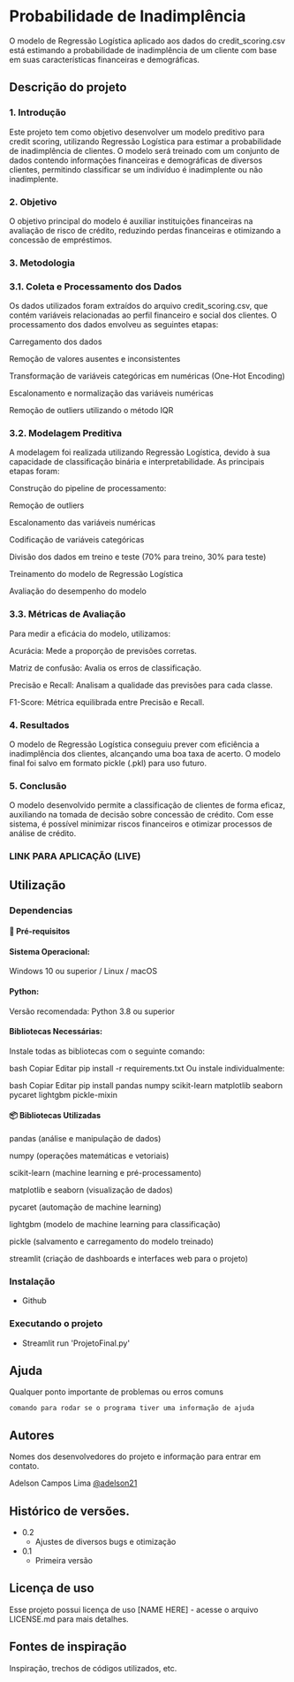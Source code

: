 # Probabilidade de Inadimplência

O modelo de Regressão Logística aplicado aos dados do credit_scoring.csv está estimando a probabilidade de inadimplência de um cliente com base em suas características financeiras e demográficas.

## Descrição do projeto

### 1. Introdução

Este projeto tem como objetivo desenvolver um modelo preditivo para credit scoring, utilizando Regressão Logística para estimar a probabilidade de inadimplência de clientes. O modelo será treinado com um conjunto de dados contendo informações financeiras e demográficas de diversos clientes, permitindo classificar se um indivíduo é inadimplente ou não inadimplente.

### 2. Objetivo

O objetivo principal do modelo é auxiliar instituições financeiras na avaliação de risco de crédito, reduzindo perdas financeiras e otimizando a concessão de empréstimos.

### 3. Metodologia

### 3.1. Coleta e Processamento dos Dados

Os dados utilizados foram extraídos do arquivo credit_scoring.csv, que contém variáveis relacionadas ao perfil financeiro e social dos clientes. O processamento dos dados envolveu as seguintes etapas:

Carregamento dos dados

Remoção de valores ausentes e inconsistentes

Transformação de variáveis categóricas em numéricas (One-Hot Encoding)

Escalonamento e normalização das variáveis numéricas

Remoção de outliers utilizando o método IQR

### 3.2. Modelagem Preditiva

A modelagem foi realizada utilizando Regressão Logística, devido à sua capacidade de classificação binária e interpretabilidade. As principais etapas foram:

Construção do pipeline de processamento:

Remoção de outliers

Escalonamento das variáveis numéricas

Codificação de variáveis categóricas

Divisão dos dados em treino e teste (70% para treino, 30% para teste)

Treinamento do modelo de Regressão Logística

Avaliação do desempenho do modelo

### 3.3. Métricas de Avaliação

Para medir a eficácia do modelo, utilizamos:

Acurácia: Mede a proporção de previsões corretas.

Matriz de confusão: Avalia os erros de classificação.

Precisão e Recall: Analisam a qualidade das previsões para cada classe.

F1-Score: Métrica equilibrada entre Precisão e Recall.

### 4. Resultados

O modelo de Regressão Logística conseguiu prever com eficiência a inadimplência dos clientes, alcançando uma boa taxa de acerto. O modelo final foi salvo em formato pickle (.pkl) para uso futuro.

### 5. Conclusão

O modelo desenvolvido permite a classificação de clientes de forma eficaz, auxiliando na tomada de decisão sobre concessão de crédito. Com esse sistema, é possível minimizar riscos financeiros e otimizar processos de análise de crédito.

### LINK PARA APLICAÇÃO (LIVE)


## Utilização

### Dependencias

#### 📌 Pré-requisitos
#### Sistema Operacional:

Windows 10 ou superior / Linux / macOS

#### Python:

Versão recomendada: Python 3.8 ou superior

#### Bibliotecas Necessárias:

Instale todas as bibliotecas com o seguinte comando:

bash
Copiar
Editar
pip install -r requirements.txt
Ou instale individualmente:

bash
Copiar
Editar
pip install pandas numpy scikit-learn matplotlib seaborn pycaret lightgbm pickle-mixin
#### 📦 Bibliotecas Utilizadas
pandas (análise e manipulação de dados)

numpy (operações matemáticas e vetoriais)

scikit-learn (machine learning e pré-processamento)

matplotlib e seaborn (visualização de dados)

pycaret (automação de machine learning)

lightgbm (modelo de machine learning para classificação)

pickle (salvamento e carregamento do modelo treinado)

streamlit (criação de dashboards e interfaces web para o projeto)

### Instalação

* Github

### Executando o projeto

* Streamlit run 'ProjetoFinal.py'

## Ajuda

Qualquer ponto importante de problemas ou erros comuns
```
comando para rodar se o programa tiver uma informação de ajuda
```

## Autores

Nomes dos desenvolvedores do projeto e informação para entrar em contato.

Adelson Campos Lima
[@adelson21](https://www.linkedin.com/in/adelson21/)

## Histórico de versões.

* 0.2
	* Ajustes de diversos bugs e otimização
* 0.1
    * Primeira versão

## Licença de uso

Esse projeto possui licença de uso [NAME HERE] - acesse o arquivo LICENSE.md para mais detalhes.

## Fontes de inspiração

Inspiração, trechos de códigos utilizados, etc.

